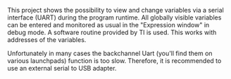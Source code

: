 This project shows the possibility to view and change variables via a serial
interface (UART) during the program runtime. All globally visible variables
can be entered and monitored as usual in the "Expression window" in debug mode.
A software routine provided by TI is used. This works with addresses of the variables.

Unfortunately in many cases the backchannel Uart (you'll find them on various launchpads)
function is too slow. Therefore, it is recommended to use an external serial to USB adapter.
